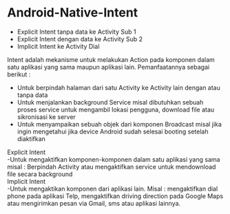 # Android-Native-Intent

- Explicit Intent tanpa data ke Activity Sub 1 </br>
- Explicit Intent dengan data ke Activity Sub 2 </br>
- Implicit Intent ke Activity Dial</br>

Intent adalah mekanisme untuk melakukan Action pada komponen dalam satu aplikasi yang sama maupun aplikasi lain. Pemanfaatannya sebagai berikut :</br>
- Untuk berpindah halaman dari satu Activity ke Activity lain dengan atau tanpa data</br>
- Untuk menjalankan background Service misal dibutuhkan sebuah proses service untuk mengambil lokasi pengguna, download file atau sikronisasi ke server</br>
- Untuk menyampaikan sebuah objek dari komponen Broadcast misal jika ingin mengetahui jika device Android sudah selesai booting setelah diaktifkan</br>

Explicit Intent</br>
-Untuk mengaktifkan komponen-komponen dalam satu aplikasi yang sama misal : Berpindah Activity atau mengaktifkan service untuk mendownload file secara background</br>
Implicit Intent</br>
-Untuk mengaktikan komponen dari aplikasi lain. Misal : mengaktifkan dial phone pada aplikasi Telp, mengaktifkan driving direction pada Google Maps atau mengirimkan pesan via Gmail, sms atau aplikasi lainnya.
